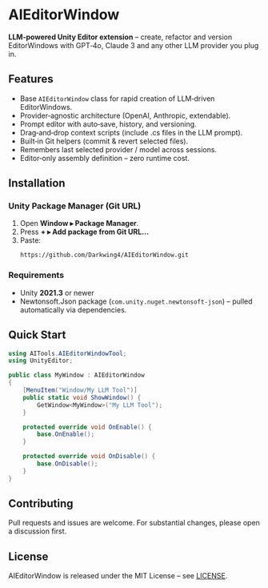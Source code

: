 # AIEditorWindow

**LLM‑powered Unity Editor extension** – create, refactor and version EditorWindows with GPT‑4o, Claude 3 and any other LLM provider you plug in.

## Features
- Base `AIEditorWindow` class for rapid creation of LLM‑driven EditorWindows.
- Provider‑agnostic architecture (OpenAI, Anthropic, extendable).
- Prompt editor with auto‑save, history, and versioning.
- Drag‑and‑drop context scripts (include .cs files in the LLM prompt).
- Built‑in Git helpers (commit & revert selected files).
- Remembers last selected provider / model across sessions.
- Editor‑only assembly definition – zero runtime cost.

## Installation

### Unity Package Manager (Git URL)

1. Open **Window ▸ Package Manager**.
2. Press **+ ▸ Add package from Git URL…**
3. Paste:
   ```
   https://github.com/Darkwing4/AIEditorWindow.git
   ```

### Requirements
- Unity **2021.3** or newer
- Newtonsoft.Json package (`com.unity.nuget.newtonsoft-json`) – pulled automatically via dependencies.

## Quick Start
```csharp
using AITools.AIEditorWindowTool;
using UnityEditor;

public class MyWindow : AIEditorWindow
{
    [MenuItem("Window/My LLM Tool")]
    public static void ShowWindow() {
        GetWindow<MyWindow>("My LLM Tool");
    }

    protected override void OnEnable() {
        base.OnEnable();
    }

    protected override void OnDisable() {
        base.OnDisable();
    }
}
```

## Contributing
Pull requests and issues are welcome. For substantial changes, please open a discussion first.

## License
AIEditorWindow is released under the MIT License – see [LICENSE](LICENSE).
